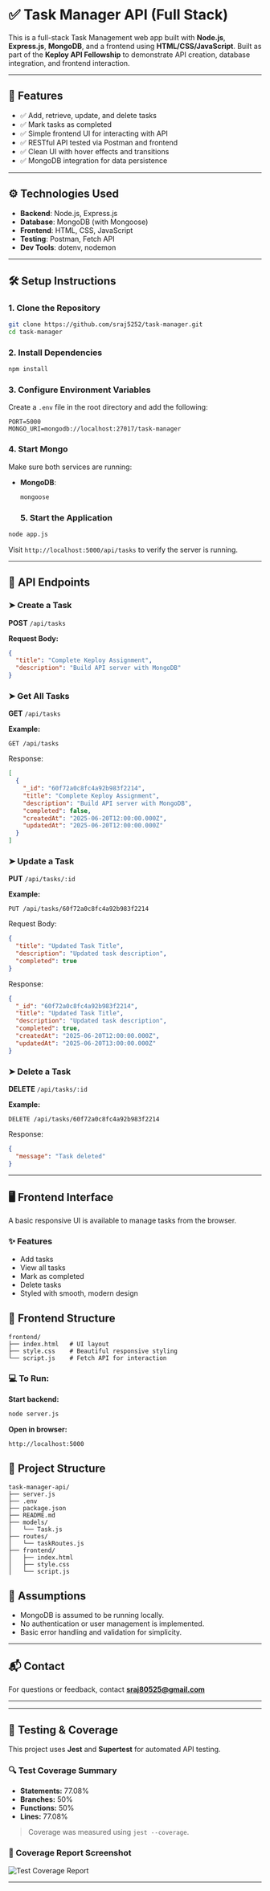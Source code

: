 # ✅ Task Manager API (Full Stack)

This is a full-stack Task Management web app built with **Node.js**, **Express.js**, **MongoDB**, and a frontend using **HTML/CSS/JavaScript**. Built as part of the **Keploy API Fellowship** to demonstrate API creation, database integration, and frontend interaction.

---

## 🚀 Features

- ✅ Add, retrieve, update, and delete tasks
- ✅ Mark tasks as completed
- ✅ Simple frontend UI for interacting with API
- ✅ RESTful API tested via Postman and frontend
- ✅ Clean UI with hover effects and transitions
- ✅ MongoDB integration for data persistence

---

## ⚙️ Technologies Used

- **Backend**: Node.js, Express.js
- **Database**: MongoDB (with Mongoose)
- **Frontend**: HTML, CSS, JavaScript
- **Testing**: Postman, Fetch API
- **Dev Tools**: dotenv, nodemon

---

## 🛠️ Setup Instructions

### 1. Clone the Repository

```bash
git clone https://github.com/sraj5252/task-manager.git
cd task-manager
```

### 2. Install Dependencies

```bash
npm install
```

### 3. Configure Environment Variables

Create a `.env` file in the root directory and add the following:

```
PORT=5000
MONGO_URI=mongodb://localhost:27017/task-manager
```

### 4. Start Mongo

Make sure both services are running:

- **MongoDB**:
  ```bash
  mongoose
  ```

  ### 5. Start the Application

```bash
node app.js
```

Visit `http://localhost:5000/api/tasks` to verify the server is running.

---

## 📮 API Endpoints

### ➤ Create a Task

**POST** `/api/tasks`

**Request Body:**
```json
{
  "title": "Complete Keploy Assignment",
  "description": "Build API server with MongoDB"
}
```

### ➤ Get All Tasks

**GET** `/api/tasks`

**Example:**
```
GET /api/tasks
```

Response:
```json
[
  {
    "_id": "60f72a0c8fc4a92b983f2214",
    "title": "Complete Keploy Assignment",
    "description": "Build API server with MongoDB",
    "completed": false,
    "createdAt": "2025-06-20T12:00:00.000Z",
    "updatedAt": "2025-06-20T12:00:00.000Z"
  }
]
```

### ➤ Update a Task

**PUT** `/api/tasks/:id`

**Example:**
```
PUT /api/tasks/60f72a0c8fc4a92b983f2214
```
Request Body:
```json
{
  "title": "Updated Task Title",
  "description": "Updated task description",
  "completed": true
}
```

Response:
```json
{
  "_id": "60f72a0c8fc4a92b983f2214",
  "title": "Updated Task Title",
  "description": "Updated task description",
  "completed": true,
  "createdAt": "2025-06-20T12:00:00.000Z",
  "updatedAt": "2025-06-20T13:00:00.000Z"
}
```

### ➤ Delete a Task

**DELETE** `/api/tasks/:id`

**Example:**
```
DELETE /api/tasks/60f72a0c8fc4a92b983f2214
```

Response:
```json
{
  "message": "Task deleted"
}
```

---

## 🖥️ Frontend Interface

A basic responsive UI is available to manage tasks from the browser.

### ✨ Features

- Add tasks  
- View all tasks  
- Mark as completed  
- Delete tasks  
- Styled with smooth, modern design

## 📁 Frontend Structure

```
frontend/
├── index.html   # UI layout
├── style.css    # Beautiful responsive styling
└── script.js    # Fetch API for interaction
```


### 💻 To Run:

**Start backend:**

```bash
node server.js
```

**Open in browser:**

```
http://localhost:5000
```

## 📁 Project Structure

```
task-manager-api/
├── server.js
├── .env
├── package.json
├── README.md
├── models/
│   └── Task.js
├── routes/
│   └── taskRoutes.js
├── frontend/
│   ├── index.html
│   ├── style.css
│   └── script.js
```

## 📝 Assumptions

- MongoDB is assumed to be running locally.
- No authentication or user management is implemented.
- Basic error handling and validation for simplicity.

---

## 📬 Contact

For questions or feedback, contact **sraj80525@gmail.com**

---

---

## 🧪 Testing & Coverage

This project uses **Jest** and **Supertest** for automated API testing.

### 🔍 Test Coverage Summary

- **Statements:** 77.08%
- **Branches:** 50%
- **Functions:** 50%
- **Lines:** 77.08%

> Coverage was measured using `jest --coverage`.

### 📸 Coverage Report Screenshot

![Test Coverage Report](./assets/coverage.png)

---

